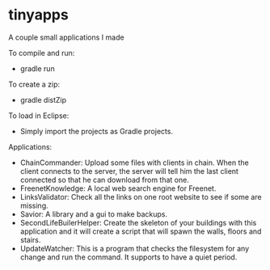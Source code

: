 tinyapps
========

A couple small applications I made

To compile and run:
* gradle run

To create a zip:
* gradle distZip

To load in Eclipse:
* Simply import the projects as Gradle projects.

Applications:
* ChainCommander: Upload some files with clients in chain. When the client connects to the server, the server will tell him the last client connected so that he can download from that one.
* FreenetKnowledge: A local web search engine for Freenet.
* LinksValidator: Check all the links on one root website to see if some are missing.
* Savior: A library and a gui to make backups.
* SecondLifeBuilerHelper: Create the skeleton of your buildings with this application and it will create a script that will spawn the walls, floors and stairs.
* UpdateWatcher: This is a program that checks the filesystem for any change and run the command. It supports to have a quiet period.

